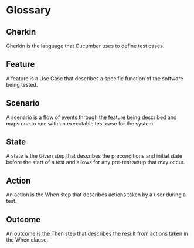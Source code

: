 # Glossary

## Gherkin
Gherkin is the language that Cucumber uses to define test cases.

## Feature
A feature is a Use Case that describes a specific function of the software being tested.

## Scenario
A scenario is a flow of events through the feature being described and maps one to one with an executable test case for the system.

## State
A state is the Given step that describes the preconditions and initial state before the start of a test and allows for any pre-test setup that may occur.

## Action
An action is the When step that describes actions taken by a user during a test.

## Outcome
An outcome is the Then step that describes the result from actions taken in the When clause.
